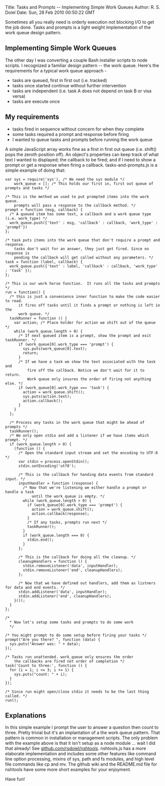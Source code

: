 Title: Tasks and Prompts -- Implementing Simple Work Queues
Author: R. S. Doiel
Date: Sun, 28 Feb 2010 00:50:22 GMT

Sometimes all you really need is orderly execution not blocking I/O to get the job done.  Tasks and prompts is a light weight implementation of the work queue design pattern.

## Implementing Simple Work Queues

The other day I was converting a couple Bash installer scripts to node scripts. I recognized a familiar design pattern -- the work queue. Here's the requirements for a typical work queue approach -

* tasks are queued, first in first out (i.e. tracked)
* tasks once started continue without further intervention
* tasks are independent (i.e. task A does not depend on task B or visa versa)
* tasks are execute once

## My requirements

* tasks fired in sequence without concern for when they complete
* some tasks required a prompt and response before firing
* I wanted to queue tasks and prompts before running the work queue

A simple JavaScript array works fine as a first in first out queue (i.e. shift() pops the zeroth position off). An object's properties can keep track of what text I wanted to displayed; the callback to be fired; and if I need to show a prompt or get a response when firing a callback. tasks-and-prompts.js is a simple example of doing that:



    var sys = require('sys'), /* We need the sys module */
        work_queue = []; /* This holds our first in, first out queue of prompts and tasks */

    /* This is the method we used to put prompted items into the work queue.
        prompts will pass a response to the callback method. */
    prompt = function (msg, callback) {
      /* A queued item has some text, a callback and a work queue type (i.e. work_type) */
      work_queue.push({'text' : msg, 'callback' : callback, 'work_type' : 'prompt'})
    };

    /* task puts items into the work queue that don't require a prompt and response.
        tasks don't wait for an answer, they just get fired. Since no response is
        pending the callback will get called without any parameters. */
    task = function (label, callback) {
      work_queue.push({'text' : label, 'callback' : callback, 'work_type' : 'task' });
    };

    /* This is our work horse function.  It runs all the tasks and prompts */
    run = function() {
      /* this is just a convenience inner function to make the code easier to read. 
          it fires off tasks until it finds a prompt or nothing is left in the
          work queue. */
      taskRunner = function () {
        var action; /* Place holder for action we shift out of the queue */
        while (work_queue.length > 0) {
          /* If next queued item is a prompt, show the prompt and exit taskRunner. */
          if (work_queue[0].work_type === 'prompt') {
            sys.puts(work_queue[0].text);
            return;
          }
          /* If we have a task we show the text associated with the task and
              fire off the callback. Notice we don't wait for it to return.
              Work queue only insures the order of firing not anything else. */
          if (work_queue[0].work_type === 'task') {
            action = work_queue.shift();
            sys.puts(action.text);
            action.callback();
          }
        }
      };

      /* Process any tasks in the work queue that might be ahead of prompts */
      taskRunner();
      /* We only open stdio and add a listener if we have items which prompt. */
      if (work_queue.length > 0) {
        (function () {
          /* Open the standard input stream and set the encoding to UTF-8 */
          var stdin = process.openStdin();
          stdin.setEncoding('utf8');
          
          /* This is the callback for handing data events from standard input. */
          inputHandler = function (response) {
            /* Now that we're listening we either handle a prompt or handle a task
                until the work queue is empty. */
            while (work_queue.length > 0) {
              if (work_queue[0].work_type === 'prompt') {
                action = work_queue.shift();
                action.callback(response);
              }
              /* If any tasks, prompts run next */
              taskRunner();
            }
            if (work_queue.length === 0) {
              stdin.end();
            }
          };
          
          /* This is the callback for doing all the cleanup. */
          cleanupHandlers = function () {
            stdin.removeListener('data', inputHandler);
            stdin.removeListener('end', cleanupHandlers);
          };
          
          /* Now that we have defined out handlers, add them as listners for data and end events. */
          stdin.addListener('data', inputHandler);
          stdin.addListener('end', cleanupHandlers);
        }());
      }
    };

    /*
      * Now let's setup some tasks and prompts to do some work
      */

    /* You might prompt to do some setup before firing your tasks */
    prompt("Are you there? ", function (data) {
      sys.puts("Answer was: " + data);
    }); 

    /* Tasks run unattended. work_queue only ensures the order 
        the callbacks are fired not order of completion */
    task('Count to three:', function () {
      for (i = 1; i <= 3; i += 1) {
        sys.puts("count: " + i);
      }
    });

    /* Since run might open/close stdio it needs to be the last thing called. */
    run(); 


## Explanations

In this simple example I prompt the user to answer a question then count to three. Pretty trivial but it's an implantation of a the work queue pattern. That pattern is common in installation or management scripts.  The only problem with the example above is that it isn't setup as a node module ... wait I did that already! See [github.com/rsdoiel/nshtools](http://github.com/rsdoiel/nshtools). nshtools.js has a more elaborate implementation and includes some other features like command line option processing, mixins of sys, path and fs modules, and high level file commands like cp and mv. The github wiki and the README.md file for nshtools have some more short examples for your enjoyment.

Have fun!
